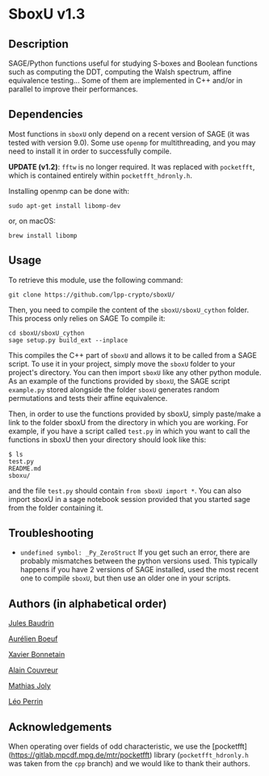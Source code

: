 # SboxU v1.3

## Description

SAGE/Python functions useful for studying S-boxes and Boolean
functions such as computing the DDT, computing the Walsh spectrum,
affine equivalence testing... Some of them are implemented in C++
and/or in parallel to improve their performances.


## Dependencies

Most functions in `sboxU` only depend on a recent version of SAGE (it was tested with
version 9.0). Some use `openmp` for multithreading, and you may need to install it in order to successfully compile. 

**UPDATE (v1.2)**: `fftw` is no longer required. It was replaced with `pocketfft`, which is contained entirely within `pocketfft_hdronly.h`.

Installing openmp can be done with:

    sudo apt-get install libomp-dev

or, on macOS:

    brew install libomp


## Usage

To retrieve this module, use the following command:

    git clone https://github.com/lpp-crypto/sboxU/

Then, you need to compile the content of the `sboxU/sboxU_cython` folder.
This process only relies on SAGE To compile it:

    cd sboxU/sboxU_cython
    sage setup.py build_ext --inplace

This compiles the C++ part of `sboxU` and allows it to be called from
a SAGE script. To use it in your project, simply move the `sboxU`
folder to your project's directory. You can then import `sboxU` like
any other python module.  As an example of the functions provided by
`sboxU`, the SAGE script `example.py` stored alongside the folder
`sboxU` generates random permutations and tests their affine
equivalence.
    
Then, in order to use the functions provided by sboxU, simply
paste/make a link to the folder sboxU from the directory in which you
are working. For example, if you have a script called `test.py` in
which you want to call the functions in sboxU then your directory
should look like this:

    $ ls
    test.py
    README.md
    sboxu/
    
and the file `test.py` should contain `from sboxU import *`. You can
also import sboxU in a sage notebook session provided that you started
sage from the folder containing it.


## Troubleshooting

- `undefined symbol: _Py_ZeroStruct` If you get such an error, there
  are probably mismatches between the python versions used. This
  typically happens if you have 2 versions of SAGE installed, used the
  most recent one to compile `sboxU`, but then use an older one in
  your scripts.

## Authors (in alphabetical order)

[Jules Baudrin](https://who.paris.inria.fr/Jules.Baudrin/)

[Aurélien Boeuf](https://who.paris.inria.fr/Aurelien.Boeuf/)

[Xavier Bonnetain](https://bonneta.in/)

[Alain Couvreur](http://www.lix.polytechnique.fr/Labo/Alain.Couvreur/)

[Mathias Joly](https://github.com/MathiasJoly)

[Léo Perrin](https://who.paris.inria.fr/Leo.Perrin/)

## Acknowledgements

When operating over fields of odd characteristic, we use the [pocketfft] (https://gitlab.mpcdf.mpg.de/mtr/pocketfft) library (`pocketfft_hdronly.h` was taken from the `cpp` branch) and we would like to thank their authors.
